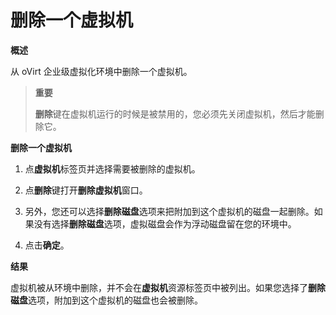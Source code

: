 # 删除一个虚拟机

**概述**

从 oVirt 企业级虚拟化环境中删除一个虚拟机。

> **重要**
>
> **删除**键在虚拟机运行的时候是被禁用的，您必须先关闭虚拟机，然后才能删除它。


**删除一个虚拟机**

1. 点**虚拟机**标签页并选择需要被删除的虚拟机。

2. 点**删除**键打开**删除虚拟机**窗口。

3. 另外，您还可以选择**删除磁盘**选项来把附加到这个虚拟机的磁盘一起删除。如果没有选择**删除磁盘**选项，虚拟磁盘会作为浮动磁盘留在您的环境中。

4. 点击**确定**。


**结果**

虚拟机被从环境中删除，并不会在**虚拟机**资源标签页中被列出。如果您选择了**删除磁盘**选项，附加到这个虚拟机的磁盘也会被删除。
